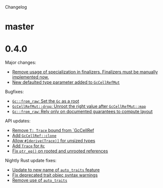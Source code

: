 Changelog

# master

# 0.4.0

Major changes:
 - [Remove usage of specialization in finalizers. Finalizers must be manually implemented now.](https://github.com/Manishearth/rust-gc/pull/129)
 - [New defaulted type parameter added to `GcCellRefMut`](https://github.com/Manishearth/rust-gc/pull/123)

Bugfixes:
 - [`Gc::from_raw`: Set the `Gc` as a root](https://github.com/Manishearth/rust-gc/pull/122)
 - [`GcCellRefMut::drop`: Unroot the right value after `GcCellRefMut::map`](https://github.com/Manishearth/rust-gc/pull/123)
 - [`Gc::from_raw`: Rely only on documented guarantees to compute layout](https://github.com/Manishearth/rust-gc/pull/125)

API updates:
 - [Remove `T: Trace` bound from `GcCellRef<T>](https://github.com/Manishearth/rust-gc/pull/118)
 - [Add `GcCellRef::clone`](https://github.com/Manishearth/rust-gc/pull/118)
 - [Allow `#[derive(Trace)]` for unsized types](https://github.com/Manishearth/rust-gc/pull/112)
 - [Add `Trace` for `Rc`](https://github.com/Manishearth/rust-gc/pull/106)
 - [Fix `ptr_eq()` on rooted and unrooted references](https://github.com/Manishearth/rust-gc/pull/108)

Nightly Rust update fixes:
 - [Update to new name of `auto_traits` feature](https://github.com/Manishearth/rust-gc/pull/111)
 - [Fix deprecated trait objec syntax warnings](https://github.com/Manishearth/rust-gc/pull/119)
 - [Remove use of `auto_traits`](https://github.com/Manishearth/rust-gc/pull/127)